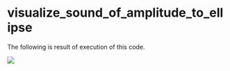 # visualize_sound_of_amplitude_to_ellipse

The following is result of execution of this code.

<img src="https://cloud.githubusercontent.com/assets/2910526/21469401/152f9076-ca8e-11e6-9a23-f1b19ed301df.gif" />
